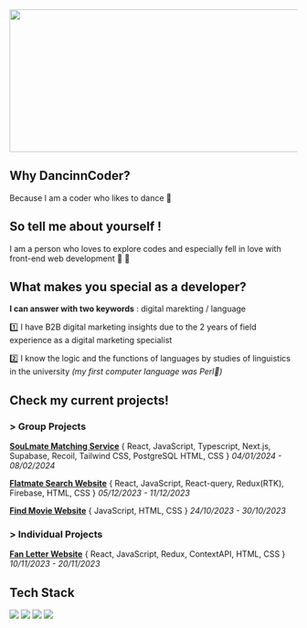 
<img width="900px" height="250px" src="https://github.com/dancinncoder/Hamin-Lee-Website/assets/127386988/578d6477-ea84-49d4-b595-412fee3d5a00">



## **Why DancinnCoder?**

Because I am a coder who likes to dance 💃

## **So tell me about yourself !**

I am a person who loves to explore codes and especially fell in love with front-end web development 🏹 💙

## **What makes you special as a developer?**

**I can answer with two keywords** : digital marekting / language

1️⃣ I have B2B digital marketing insights due to the 2 years of field experience as a digital marketing specialist

2️⃣ I know the logic and the functions of languages by studies of linguistics in the university  <i>(my first computer language was Perl👻)</i>


## Check my current projects!
### > Group Projects

[**SouLmate Matching Service**](https://github.com/volant97/Crosswalk)
{ React, JavaScript, Typescript, Next.js, Supabase, Recoil, Tailwind CSS, PostgreSQL HTML, CSS } *04/01/2024 - 08/02/2024*

[**Flatmate Search Website**](https://github.com/yeolsss/outsourcing-project)
{ React, JavaScript, React-query, Redux(RTK), Firebase, HTML, CSS } *05/12/2023 - 11/12/2023*

[**Find Movie Website**](https://github.com/cceminh/team6-moviesearchsite)
{ JavaScript, HTML, CSS }  *24/10/2023 - 30/10/2023*

### > Individual Projects
[**Fan Letter Website**](https://github.com/dancinncoder/fanletter/tree/redux)
{ React, JavaScript, Redux, ContextAPI, HTML, CSS } *10/11/2023 - 20/11/2023*


## Tech Stack
<div><img src="https://img.shields.io/badge/javascript-F7DF1E?style=for-the-badge&logo=javascript&logoColor=white"> <img src="https://img.shields.io/badge/react-61DAFB?style=for-the-badge&logo=react&logoColor=white"> <img src="https://img.shields.io/badge/html5-E34F26?style=for-the-badge&logo=javascript&logoColor=white"> <img src="https://img.shields.io/badge/css3-1572B6?style=for-the-badge&logo=javascript&logoColor=white"></div>



